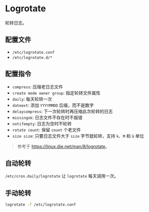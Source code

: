 # Logrotate

轮转日志。

## 配置文件

- `/etc/logrotate.conf`
- `/etc/logrotate.d/*`

## 配置指令

- `compress`: 压缩老日志文件
- `create mode owner group`: 指定轮转文件属性
- `daily`: 每天轮转一次
- `dateext`: 添加 `YYYYMMDD` 后缀，而不是数字
- `delaycompress`: 下一次轮转时再压缩此次轮转的日志
- `missingok`: 日志文件不存在时不报错
- `notifempty`: 日志为空时不轮转
- `rotate count`: 保留 `count` 个老文件
- `size size`: 只要日志文件大于 `size` 字节就轮转，支持 `k`、`M` 和 `G` 单位

> 参考于 <https://linux.die.net/man/8/logrotate>。

## 自动轮转

`/etc/cron.daily/logrotate` 让 `logrotate` 每天调用一次。

## 手动轮转

```sh
logrotate -f /etc/logrotate.conf
```
